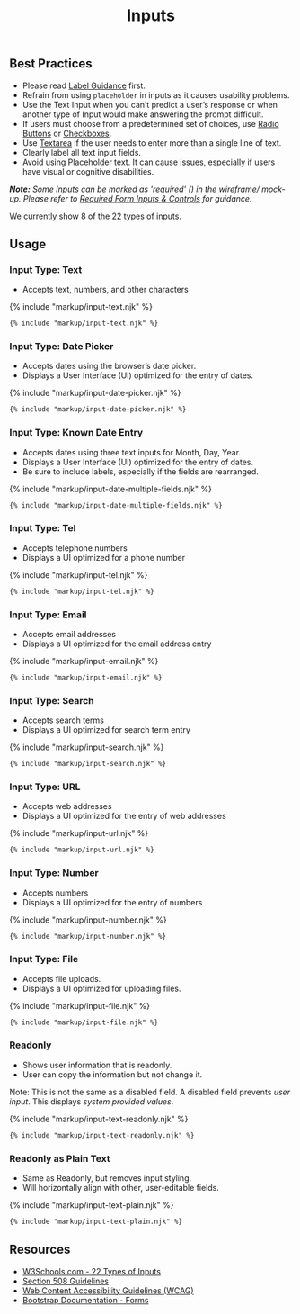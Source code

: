 ﻿---
title: Inputs
summary: The Input element specifies a field for the user to enter information on a page.
tags: forms
layout: guide
eleventyNavigation:
  key: Inputs
  parent: Form Controls
  order: 5
  excerpt: The Input element specifies a field for the user to enter information on a page.
  img: /img/illustrations/illus-inputs.svg
---
    
## Best Practices

- Please read [Label Guidance](/form-controls/labels-guidance) first.
- Refrain from using `placeholder` in inputs as it causes usability problems.
- Use the Text Input when you can’t predict a user’s response or when another type of Input would make answering the prompt difficult.
- If users must choose from a predetermined set of choices, use [Radio Buttons](/form-controls/radios) or [Checkboxes](/form-controls/checkboxes).
- Use [Textarea](/forms/textarea) if the user needs to enter more than a single line of text.
- Clearly label all text input fields.
- Avoid using Placeholder text. It can cause issues, especially if users have visual or cognitive disabilities.

_**Note:** Some Inputs can be marked as 'required' (<span class="fas fa-asterisk text-danger"></span>) in the wireframe/ mock-up. Please refer to [Required Form Inputs & Controls](/form-controls/labels-guidance#required-form-inputs-%26-controls) for guidance._

We currently show 8 of the <a href="https://www.w3schools.com/html/html_form_input_types.asp" target="_blank">22 types of inputs</a>.

## Usage
### Input Type: Text

- Accepts text, numbers, and other characters

{% include "markup/input-text.njk" %}

``` html
{% include "markup/input-text.njk" %}
```

### Input Type: Date Picker

- Accepts dates using the browser’s date picker. 
- Displays a User Interface (UI) optimized for the entry of dates.

{% include "markup/input-date-picker.njk" %}

``` html
{% include "markup/input-date-picker.njk" %}
```

### Input Type: Known Date Entry

- Accepts dates using three text inputs for Month, Day, Year. 
- Displays a User Interface (UI) optimized for the entry of dates.
- Be sure to include labels, especially if the fields are rearranged.

{% include "markup/input-date-multiple-fields.njk" %}

``` html
{% include "markup/input-date-multiple-fields.njk" %}
```

### Input Type: Tel

- Accepts telephone numbers
- Displays a UI optimized for a phone number

{% include "markup/input-tel.njk" %}

``` html
{% include "markup/input-tel.njk" %}
```

### Input Type: Email

- Accepts email addresses
- Displays a UI optimized for the email address entry

{% include "markup/input-email.njk" %}

``` html
{% include "markup/input-email.njk" %}
```

### Input Type: Search

- Accepts search terms
- Displays a UI optimized for search term entry

{% include "markup/input-search.njk" %}

``` html
{% include "markup/input-search.njk" %}
```

### Input Type: URL

- Accepts web addresses
- Displays a UI optimized for the entry of web addresses

{% include "markup/input-url.njk" %}

``` html
{% include "markup/input-url.njk" %}
```

### Input Type: Number

- Accepts numbers
- Displays a UI optimized for the entry of numbers

{% include "markup/input-number.njk" %}

``` html
{% include "markup/input-number.njk" %}
```

### Input Type: File

- Accepts file uploads.
- Displays a UI optimized for uploading files.

{% include "markup/input-file.njk" %}

``` html
{% include "markup/input-file.njk" %}
```

### Readonly

- Shows user information that is readonly.
- User can copy the information but not change it.

Note: This is not the same as a disabled field. A disabled field prevents _user input_. This displays _system provided values_.

{% include "markup/input-text-readonly.njk" %}

``` html
{% include "markup/input-text-readonly.njk" %}
```

### Readonly as Plain Text

- Same as Readonly, but removes input styling.
- Will horizontally align with other, user-editable fields.

{% include "markup/input-text-plain.njk" %}

``` html
{% include "markup/input-text-plain.njk" %}
```

## Resources

* <a href="https://www.w3schools.com/html/html_form_input_types.asp" target="_blank">W3Schools.com - 22 Types of Inputs</a>
* <a href="https://www.section508.gov/" target="_blank">Section 508 Guidelines</a>
* <a href="https://www.w3.org/TR/WCAG21/" target="_blank">Web Content Accessibility Guidelines (WCAG)</a>
* <a href="https://getbootstrap.com/docs/4.5/components/forms/" target="_blank">Bootstrap Documentation - Forms</a>

